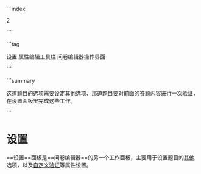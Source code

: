 \```index

2

\```

\```tag

设置 属性编辑工具栏 问卷编辑器操作界面

\```

\```summary

这道题目的选项需要设定其他选项、那道题目要对前面的答题内容进行一次验证，在设置面板里完成这些工作。

\```

# 设置

==设置==面板是==问卷编辑器==的另一个工作面板，主要用于设置题目的[其他](../../13otherOption/01otherOption.md)选项，以及[自定义验证](../../14customValidation/01customValidation.md)等属性设置。

